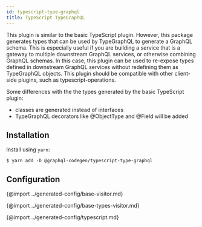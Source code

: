 ```yaml
---
id: typescript-type-graphql
title: TypeScript TypeGraphQL
---
```


This plugin is similar to the basic TypeScript plugin. However, this package generates types that can be used by TypeGraphQL to generate a GraphQL schema. This is especially useful if you are building a service that is a gateway to multiple downstream GraphQL services, or otherwise combining GraphQL schemas. In this case, this plugin can be used to re-expose types defined in downstream GraphQL services without redefining them as TypeGraphQL objects. This plugin should be compatible with other client-side plugins, such as typescript-operations.

Some differences with the the types generated by the basic TypeScript plugin:

- classes are generated instead of interfaces
- TypeGraphQL decorators like @ObjectType and @Field will be added

## Installation

Install using `yarn`:

    $ yarn add -D @graphql-codegen/typescript-type-graphql

## Configuration


{@import ../generated-config/base-visitor.md}

{@import ../generated-config/base-types-visitor.md}

{@import ../generated-config/typescript.md}
